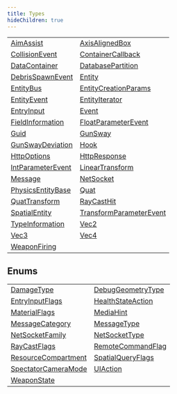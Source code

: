 ```yaml
---
title: Types
hideChildren: true
---
```


|   |   |
| --- | --- |
| [AimAssist](/vext/ref/shared/type/aimassist) | [AxisAlignedBox](/vext/ref/shared/type/axisalignedbox) |
| [CollisionEvent](/vext/ref/shared/type/collisionevent) | [ContainerCallback](/vext/ref/shared/type/containercallback) |
| [DataContainer](/vext/ref/shared/type/datacontainer) | [DatabasePartition](/vext/ref/shared/type/databasepartition) |
| [DebrisSpawnEvent](/vext/ref/shared/type/debrisspawnevent) | [Entity](/vext/ref/shared/type/entity) |
| [EntityBus](/vext/ref/shared/type/entitybus) | [EntityCreationParams](/vext/ref/shared/type/entitycreationparams) |
| [EntityEvent](/vext/ref/shared/type/entityevent) | [EntityIterator](/vext/ref/shared/type/entityiterator) |
| [EntryInput](/vext/ref/shared/type/entryinput) | [Event](/vext/ref/shared/type/event) |
| [FieldInformation](/vext/ref/shared/type/fieldinformation) | [FloatParameterEvent](/vext/ref/shared/type/floatparameterevent) |
| [Guid](/vext/ref/shared/type/guid) | [GunSway](/vext/ref/shared/type/gunsway) |
| [GunSwayDeviation](/vext/ref/shared/type/gunswaydeviation) | [Hook](/vext/ref/shared/type/hook) |
| [HttpOptions](/vext/ref/shared/type/httpoptions) | [HttpResponse](/vext/ref/shared/type/httpresponse) |
| [IntParameterEvent](/vext/ref/shared/type/intparameterevent) | [LinearTransform](/vext/ref/shared/type/lineartransform) |
| [Message](/vext/ref/shared/type/message) | [NetSocket](/vext/ref/shared/type/netsocket) |
| [PhysicsEntityBase](/vext/ref/shared/type/physicsentitybase) | [Quat](/vext/ref/shared/type/quat) |
| [QuatTransform](/vext/ref/shared/type/quattransform) | [RayCastHit](/vext/ref/shared/type/raycasthit) |
| [SpatialEntity](/vext/ref/shared/type/spatialentity) | [TransformParameterEvent](/vext/ref/shared/type/transformparameterevent) |
| [TypeInformation](/vext/ref/shared/type/typeinformation) | [Vec2](/vext/ref/shared/type/vec2) |
| [Vec3](/vext/ref/shared/type/vec3) | [Vec4](/vext/ref/shared/type/vec4) |
| [WeaponFiring](/vext/ref/shared/type/weaponfiring) | |

## Enums

|   |   |
| --- | --- |
| [DamageType](/vext/ref/shared/type/damagetype) | [DebugGeometryType](/vext/ref/shared/type/debuggeometrytype) |
| [EntryInputFlags](/vext/ref/shared/type/entryinputflags) | [HealthStateAction](/vext/ref/shared/type/healthstateaction) |
| [MaterialFlags](/vext/ref/shared/type/materialflags) | [MediaHint](/vext/ref/shared/type/mediahint) |
| [MessageCategory](/vext/ref/shared/type/messagecategory) | [MessageType](/vext/ref/shared/type/messagetype) |
| [NetSocketFamily](/vext/ref/shared/type/netsocketfamily) | [NetSocketType](/vext/ref/shared/type/netsockettype) |
| [RayCastFlags](/vext/ref/shared/type/raycastflags) | [RemoteCommandFlag](/vext/ref/shared/type/remotecommandflag) |
| [ResourceCompartment](/vext/ref/shared/type/resourcecompartment) | [SpatialQueryFlags](/vext/ref/shared/type/spatialqueryflags) |
| [SpectatorCameraMode](/vext/ref/shared/type/spectatorcameramode) | [UIAction](/vext/ref/shared/type/uiaction) |
| [WeaponState](/vext/ref/shared/type/weaponstate) | |

